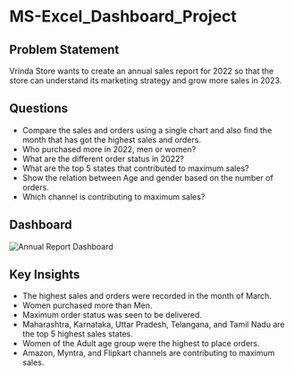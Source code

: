 # MS-Excel_Dashboard_Project
## Problem Statement
Vrinda Store wants to create an annual sales report for 2022 so that the store can understand its marketing strategy and grow more sales in 2023.
## Questions
* Compare the sales and orders using a single chart and also find the month that has got the highest sales and orders.
* Who purchased more in 2022, men or women?
* What are the different order status in 2022?
* What are the top 5 states that contributed to maximum sales?
* Show the relation between Age and gender based on the number of orders.
* Which channel is contributing to maximum sales?
## Dashboard
![Annual Report Dashboard](https://github.com/anilsable2298/MS-Excel_Dashboard_Project/assets/146058365/f83e16dd-8db8-471c-962b-e38f19d1fba0)
## Key Insights
* The highest sales and orders were recorded in the month of March.
* Women purchased more than Men.
* Maximum order status was seen to be delivered.
* Maharashtra, Karnataka, Uttar Pradesh, Telangana, and Tamil Nadu are the top 5 highest sales states.
* Women of the Adult age group were the highest to place orders.
* Amazon, Myntra, and Flipkart channels are contributing to maximum sales.
